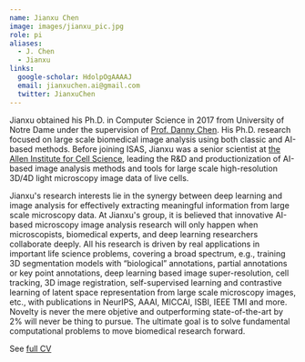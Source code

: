 ```yaml
---
name: Jianxu Chen
image: images/jianxu_pic.jpg
role: pi
aliases:
  - J. Chen
  - Jianxu
links:
  google-scholar: HdolpOgAAAAJ
  email: jianxuchen.ai@gmail.com
  twitter: JianxuChen
---
```



Jianxu obtained his Ph.D. in Computer Science in 2017 from University of Notre Dame under the supervision of [Prof. Danny Chen](https://www3.nd.edu/~dchen/). His Ph.D. research focused on large scale biomedical image analysis using both classic and AI-based methods. Before joining ISAS, Jianxu was a senior scientist at [the Allen Institute for Cell Science](https://www.allencell.org/), leading the R&D and productionization of AI-based image analysis methods and tools for large scale high-resolution 3D/4D light microscopy image data of live cells. 

Jianxu's research interests lie in the synergy between deep learning and image analysis for effectively extracting meaningful information from large scale microscopy data. At Jianxu's group, it is believed that innovative AI-based microscopy image analysis research will only happen when microscopists, biomedical experts, and deep learning researchers collaborate deeply. All his research is driven by real applications in important life science problems, covering a broad spectrum, e.g., training 3D segmentation models with “biological” annotations, partial annotations or key point annotations, deep learning based image super-resolution, cell tracking, 3D image registration, self-supervised learning and contrastive learning of latent space representation from large scale microscopy images, etc., with publications in NeurIPS, AAAI, MICCAI, ISBI, IEEE TMI and more. Novelty is never the mere objetive and outperforming state-of-the-art by 2% will never be thing to pursue. The ultimate goal is to solve fundamental computational problems to move biomedical research forward.

See [full CV](../asset/CV_Jianxu.pdf)
